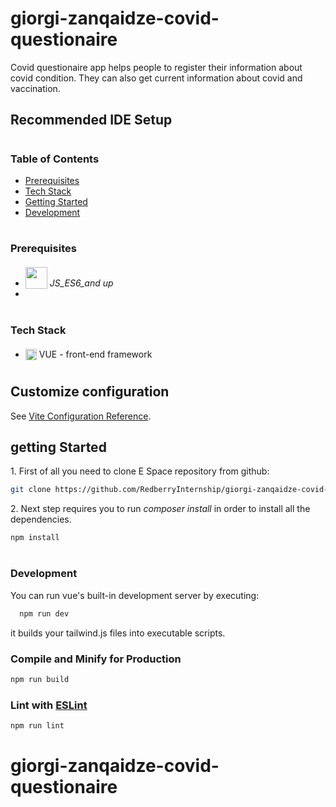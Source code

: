 # giorgi-zanqaidze-covid-questionaire

Covid questionaire app helps people to register their information about covid condition. They can also get current information about covid and vaccination.

## Recommended IDE Setup

#

### Table of Contents

- [Prerequisites](#prerequisites)
- [Tech Stack](#tech-stack)
- [Getting Started](#getting-started)
- [Development](#development)

#

### Prerequisites

- <img src="https://upload.wikimedia.org/wikipedia/commons/9/99/Unofficial_JavaScript_logo_2.svg" width="35" style="position: relative; top: 4px" /> _JS_ES6_and up_
-

#

#

### Tech Stack

- <img src="https://upload.wikimedia.org/wikipedia/commons/9/95/Vue.js_Logo_2.svg" height="18" style="position: relative; top: 4px" /> VUE - front-end framework

#

## Customize configuration

See [Vite Configuration Reference](https://vitejs.dev/config/).

## getting Started

1\. First of all you need to clone E Space repository from github:

```sh
git clone https://github.com/RedberryInternship/giorgi-zanqaidze-covid-questionaire
```

2\. Next step requires you to run _composer install_ in order to install all the dependencies.

```sh
npm install
```

#

### Development

You can run vue's built-in development server by executing:

```sh
  npm run dev
```

it builds your tailwind.js files into executable scripts.

### Compile and Minify for Production

```sh
npm run build
```

### Lint with [ESLint](https://eslint.org/)

```sh
npm run lint
```

# giorgi-zanqaidze-covid-questionaire
